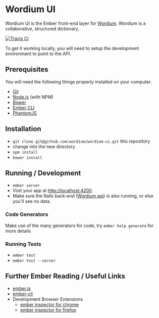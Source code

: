 # Wordium UI

Wordium UI is the Ember front-end layer for [Wordium](https://www.wordtalk.org). Wordium is a collaborative, structured dictionary.

[![Travis CI](https://travis-ci.org/wordium/wordium-ui.png?branch=master)](https://travis-ci.org/wordium/wordium-ui)

To get it working locally, you will need to setup the development environment to point to the API.

## Prerequisites

You will need the following things properly installed on your computer.

* [Git](http://git-scm.com/)
* [Node.js](http://nodejs.org/) (with NPM)
* [Bower](http://bower.io/)
* [Ember CLI](http://www.ember-cli.com/)
* [PhantomJS](http://phantomjs.org/)

## Installation

* `git clone git@github.com:wordium/wordium-ui.git` this repository
* change into the new directory
* `npm install`
* `bower install`

## Running / Development

* `ember server`
* Visit your app at [http://localhost:4200](http://localhost:4200).
* Make sure the Rails back-end ([Wordium api](http://github.com/wordtalk/wordium-api)) is also running, or else you'll see no data.

### Code Generators

Make use of the many generators for code, try `ember help generate` for more details

### Running Tests

* `ember test`
* `ember test --server`

## Further Ember Reading / Useful Links

* [ember.js](http://emberjs.com/)
* [ember-cli](http://www.ember-cli.com/)
* Development Browser Extensions
  * [ember inspector for chrome](https://chrome.google.com/webstore/detail/ember-inspector/bmdblncegkenkacieihfhpjfppoconhi)
  * [ember inspector for firefox](https://addons.mozilla.org/en-US/firefox/addon/ember-inspector/)
